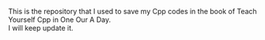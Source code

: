 This is the repository that I used to save my Cpp codes in the book of Teach Yourself Cpp in One Our A Day. \
I will keep update it.
